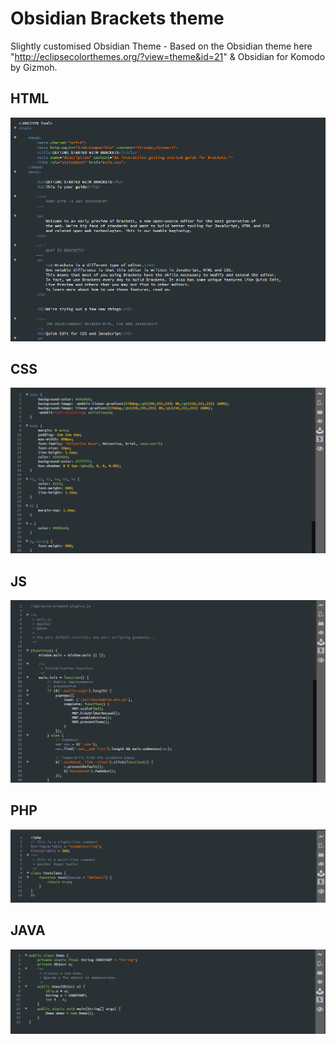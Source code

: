 Obsidian Brackets theme
=======

Slightly customised Obsidian Theme - Based on the Obsidian theme here "http://eclipsecolorthemes.org/?view=theme&id=21" & Obsidian for Komodo by Gizmoh.

## HTML
![HTML Screenshot](/screenshots/html.png)

## CSS
![CSS Screenshot](/screenshots/css.png)

## JS
![JS Screenshot](/screenshots/js.png)

## PHP
![PHP Screenshot](/screenshots/php.png)

## JAVA
![JAVA Screenshot](/screenshots/java.png)